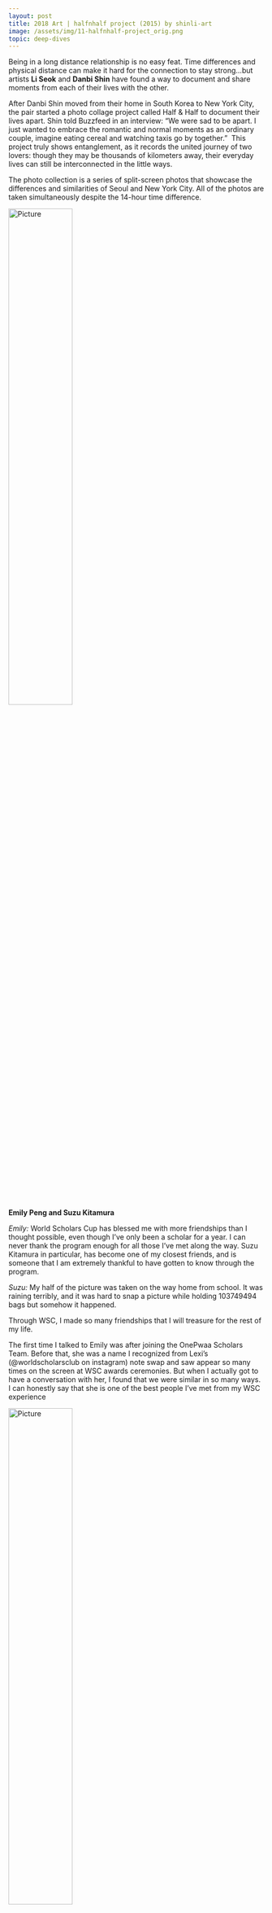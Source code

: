 ```yaml
---
layout: post
title: 2018 ​Art | halfnhalf project (2015) by shinli-art
image: /assets/img/11-halfnhalf-project_orig.png
topic: deep-dives
---
```


Being in a long distance relationship is no easy feat. Time differences and physical distance can make it hard for the connection to stay strong...but artists **Li Seok** and **Danbi Shin** have found a way to document and share moments from each of their lives with the other.

After Danbi Shin moved from their home in South Korea to New York City, the pair started a photo collage project called Half & Half to document their lives apart. Shin told Buzzfeed in an interview: “We were sad to be apart. I just wanted to embrace the romantic and normal moments as an ordinary couple, imagine eating cereal and watching taxis go by together.”
​
This project truly shows entanglement, as it records the united journey of two lovers: though they may be thousands of kilometers away, their everyday lives can still be interconnected in the little ways.

The photo collection is a series of split-screen photos that showcase the differences and similarities of Seoul and New York City. All of the photos are taken simultaneously despite the 14-hour time difference.

<img src="https://onepwaa.weebly.com/uploads/4/5/7/8/45782123/emily-and-suzu-1-orig_orig.jpg" alt="Picture" style="width:50%;" />

**Emily Peng and Suzu Kitamura**

*Emily:* World Scholars Cup has blessed me with more friendships than I thought possible, even though I’ve only been a scholar for a year. I can never thank the program enough for all those I’ve met along the way. Suzu Kitamura in particular, has become one of my closest friends, and is someone that I am extremely thankful to have gotten to know through the program.

*Suzu:* My half of the picture was taken on the way home from school. It was raining terribly, and it was hard to snap a picture while holding 103749494 bags but somehow it happened. 

Through WSC, I made so many friendships that I will treasure for the rest of my life. 

The first time I talked to Emily was after joining the OnePwaa Scholars Team. Before that, she was a name I recognized from Lexi’s (@worldscholarsclub on instagram) note swap and saw appear so many times on the screen at WSC awards ceremonies. But when I actually got to have a conversation with her, I found that we were similar in so many ways. I can honestly say that she is one of the best people I’ve met from my WSC experience

<img src="https://onepwaa.weebly.com/uploads/4/5/7/8/45782123/jy-and-avan-1-orig_orig.jpg" alt="Picture" style="width:50%;" />

**Avan Fata and Tan Jie Ying**

*Avan:* The moment I joined WSC, I knew it would be a great academic opportunity. But just like Alpaca-in-chief Daniel, I was surprised when I realized just how entangling the competition can be. In little over 2 years I've met and connected with people from all over the world that I would've otherwise never known. A more recent entanglement I made was with Jie Ying, whom I met while working with OnePwaa on this project. Though we've only known each other for a few weeks, it's yet another entanglement I'm happy to have made.

*Jie Ying:* When I attended my first opening ceremony, I was expecting anything but fluffy alpacas and a community that emphasises collaboration instead of competition, but that's exactly what I got and I wouldn't want it any other way. The WSC has helped me strengthen old bonds and form new ones, so I was glad that joining OnePwaa allowed me to continue doing that, especially since I got to know Avan and work with him on multiple pwaajects.

<img src="https://onepwaa.weebly.com/uploads/4/5/7/8/45782123/vic-and-rodger-1-orig_orig.png" alt="Picture" style="width:50%;" />

**Rodger Nyioh and Victoria Sin**

*Rodger:* We reside on a platform where empathy meets diversity, and where minor differences are integrated into major similarities. The World Scholar's Cup facilitates the formation of long lasting relationships and if it werent for this expansive network that connects us, i wouldnt have gotten to meet such bright minds and talented individuals.

We differentiate ourselves on a daily basis, but even with the multitudinous dissimilarities my friend and I, Victoria Sin, still go back to the same structure of a bed, the same bliss of slumber, and the same warmth of sleep. Though at different times this occurs, we are naught but still humans, social animals by nature.

*Victoria:* Doing this halfnhalf project has inspired be to reflect on how WSC has given me the opportunity to form bonds with people from all around the world. I got to know Rodger back in January when I interviewed him to join our team of Scholars at OnePwaa. Through working on multiple projects I’ve gotten to know him better, and I appreciate his hard work and sense of humor. I’m glad that WSC has allowed me to make all these entanglements and connections with people across the globe.

<br>